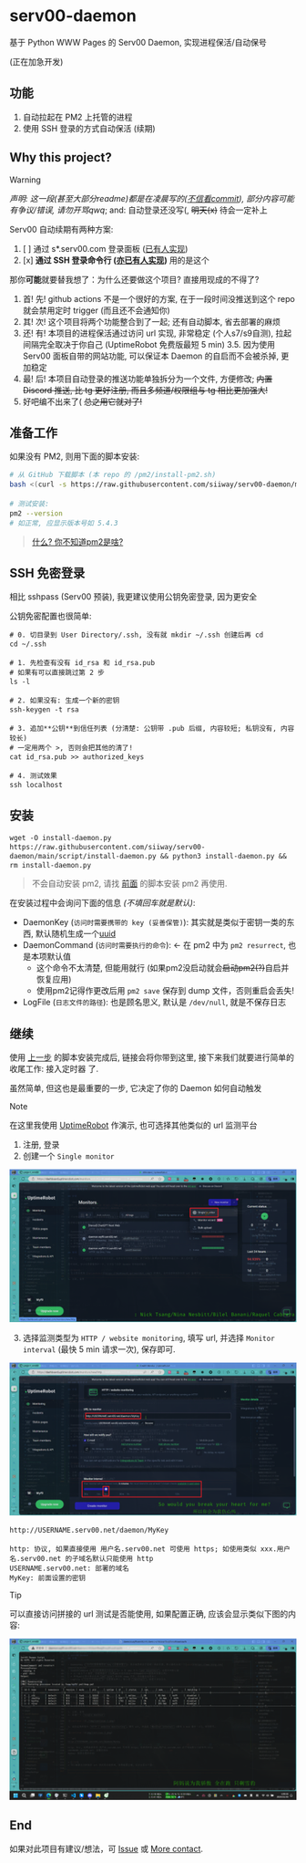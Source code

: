 # serv00-daemon

基于 Python WWW Pages 的 Serv00 Daemon, 实现进程保活/自动保号

(正在加急开发)

## 功能

1. 自动拉起在 PM2 上托管的进程
2. 使用 SSH 登录的方式自动保活 (续期)

## Why this project?

> [!WARNING]
> *声明: 这一段(甚至大部分readme)都是在凌晨写的([不信看commit](https://github.com/siiway/serv00-daemon/commit/HERE)), 部分内容可能有争议/错误, 请勿开骂qwq*; and: 自动登录还没写(, ~~明天(x)~~ 待会一定补上

Serv00 自动续期有两种方案:

1. [ ] 通过 s*.serv00.com 登录面板 ([已有人实现](https://github.com/lopins/serv00-auto-scripts))
2. [x] **通过 SSH 登录命令行 ([亦已有人实现](https://github.com/bin862324915/serv00-automation))** 用的是这个

那你**可能**就要替我想了：为什么还要做这个项目? 直接用现成的不得了?

1. 首! 先! github actions 不是一个很好的方案, 在于一段时间没推送到这个 repo 就会禁用定时 trigger (而且还不会通知你)
2. 其! 次! 这个项目将两个功能整合到了一起; 还有自动脚本, 省去部署的麻烦
3. 还! 有! 本项目的进程保活通过访问 url 实现, 非常稳定 (个人s7/s9自测), 拉起间隔完全取决于你自己 (UptimeRobot 免费版最短 5 min)
3.5. 因为使用 Serv00 面板自带的网站功能, 可以保证本 Daemon 的自启而不会被杀掉, 更加稳定
4. 最! 后! 本项目自动登录的推送功能单独拆分为一个文件, 方便修改; ~~内置 Discord 推送, 比 tg 更好注册, 而且多频道/权限组与 tg 相比更加强大!~~
5. 好吧编不出来了( ~~总之用它就对了!~~

## 准备工作

如果没有 PM2, 则用下面的脚本安装:

```bash
# 从 GitHub 下载脚本 (本 repo 的 /pm2/install-pm2.sh)
bash <(curl -s https://raw.githubusercontent.com/siiway/serv00-daemon/main/script/install-pm2.sh)

# 测试安装:
pm2 --version
# 如正常, 应显示版本号如 5.4.3
```

> [什么? 你不知道pm2是啥?](https://www.bing.com/search?q=%E4%BB%80%E4%B9%88%E6%98%AFpm2)

## SSH 免密登录

相比 sshpass (Serv00 预装), 我更建议使用公钥免密登录, 因为更安全

公钥免密配置也很简单:

```shell
# 0. 切目录到 User Directory/.ssh, 没有就 mkdir ~/.ssh 创建后再 cd
cd ~/.ssh

# 1. 先检查有没有 id_rsa 和 id_rsa.pub
# 如果有可以直接跳过第 2 步
ls -l

# 2. 如果没有: 生成一个新的密钥
ssh-keygen -t rsa

# 3. 追加**公钥**到信任列表 (分清楚: 公钥带 .pub 后缀, 内容较短; 私钥没有, 内容较长)
# 一定用两个 >, 否则会把其他的清了!
cat id_rsa.pub >> authorized_keys

# 4. 测试效果
ssh localhost
```

## 安装

```shell
wget -O install-daemon.py https://raw.githubusercontent.com/siiway/serv00-daemon/main/script/install-daemon.py && python3 install-daemon.py && rm install-daemon.py
```

> 不会自动安装 pm2, 请找 [前面](#准备工作) 的脚本安装 pm2 再使用.

在安装过程中会询问下面的信息 *(不填回车就是默认)*:


- DaemonKey (`访问时需要携带的 key (妥善保管)`): 其实就是类似于密钥一类的东西, 默认随机生成一个[uuid](https://www.bing.com/search?q=uuid)
- DaemonCommand (`访问时需要执行的命令`): ← 在 pm2 中为 `pm2 resurrect`, 也是本项默认值
  * 这个命令不太清楚, 但能用就行 (如果pm2没启动就会~~启动pm2(?)~~自启并恢复应用)
  * 使用pm2记得作更改后用 `pm2 save` 保存到 dump 文件，否则重启会丢失!
- LogFile (`日志文件的路径`): 也是顾名思义, 默认是 `/dev/null`, 就是不保存日志

## 继续

使用 [上一步](#安装) 的脚本安装完成后, 链接会将你带到这里, 接下来我们就要进行简单的收尾工作: 接入定时器 了.

虽然简单, 但这也是最重要的一步, 它决定了你的 Daemon 如何自动触发

> [!NOTE]
> 在这里我使用 [UptimeRobot](https://dashboard.uptimerobot.com/) 作演示, 也可选择其他类似的 url 监测平台

1. 注册, 登录
2. 创建一个 `Single monitor`

![continue-2](./img/continue-2.png)

3. 选择监测类型为 `HTTP / website monitoring`, 填写 url, 并选择 `Monitor interval` (最快 5 min 请求一次), 保存即可.

![continue-3](img/continue-3.png)

```url
http://USERNAME.serv00.net/daemon/MyKey

http: 协议, 如果直接使用 用户名.serv00.net 可使用 https; 如使用类似 xxx.用户名.serv00.net 的子域名默认只能使用 http
USERNAME.serv00.net: 部署的域名
MyKey: 前面设置的密钥
```

> [!TIP]
> 可以直接访问拼接的 url 测试是否能使用, 如果配置正确, 应该会显示类似下图的内容:

![continue-test](img/continue-test.png)

## End

如果对此项目有建议/想法，可 [Issue](https://github.com/siiway/serv00-daemon/issues/new) 或 [More contact](https://wyf9.top/#/contact).